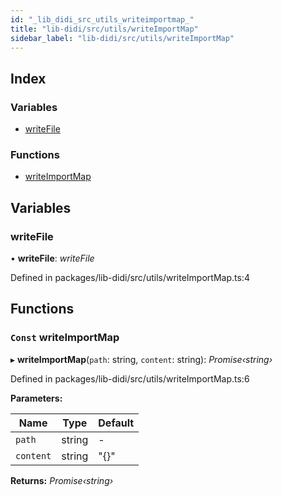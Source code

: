```yaml
---
id: "_lib_didi_src_utils_writeimportmap_"
title: "lib-didi/src/utils/writeImportMap"
sidebar_label: "lib-didi/src/utils/writeImportMap"
---
```


## Index

### Variables

* [writeFile](_lib_didi_src_utils_writeimportmap_.md#writefile)

### Functions

* [writeImportMap](_lib_didi_src_utils_writeimportmap_.md#const-writeimportmap)

## Variables

### <a id="writefile" name="writefile"></a>  writeFile

• **writeFile**: *writeFile*

Defined in packages/lib-didi/src/utils/writeImportMap.ts:4

## Functions

### <a id="const-writeimportmap" name="const-writeimportmap"></a> `Const` writeImportMap

▸ **writeImportMap**(`path`: string, `content`: string): *Promise‹string›*

Defined in packages/lib-didi/src/utils/writeImportMap.ts:6

**Parameters:**

Name | Type | Default |
------ | ------ | ------ |
`path` | string | - |
`content` | string | "{}" |

**Returns:** *Promise‹string›*
